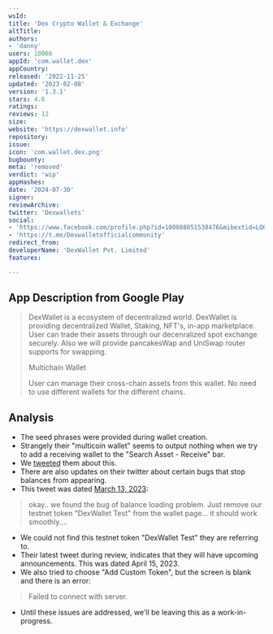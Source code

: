 ```yaml
---
wsId: 
title: 'Dex Crypto Wallet & Exchange'
altTitle: 
authors:
- 'danny'
users: 10000
appId: 'com.wallet.dex'
appCountry: 
released: '2022-11-25'
updated: '2023-02-08'
version: '1.3.1'
stars: 4.6
ratings: 
reviews: 12
size: 
website: 'https://dexwallet.info'
repository: 
issue: 
icon: 'com.wallet.dex.png'
bugbounty: 
meta: 'removed'
verdict: 'wip'
appHashes: 
date: '2024-07-30'
signer: 
reviewArchive: 
twitter: 'Dexwallets'
social:
- 'https://www.facebook.com/profile.php?id=100088051538476&mibextid=LQQJ4d'
- 'https://t.me/Dexwalletofficialcommunity'
redirect_from: 
developerName: 'DexWallet Pvt. Limited'
features: 

---
```


## App Description from Google Play

> DexWallet is a ecosystem of decentralized world. DexWallet is providing decentralized Wallet, Staking, NFT's, in-app marketplace. User can trade their assets through our decenralized spot exchange securely. Also we will provide pancakesWap and UniSwap router supports for swapping.
>
> Multichain Wallet
>
> User can manage their cross-chain assets from this wallet. No need to use different wallets for the different chains.

## Analysis

- The seed phrases were provided during wallet creation.
- Strangely their "multicoin wallet" seems to output nothing when we try to add a receiving wallet to the "Search Asset - Receive" bar.
- We [tweeted](https://twitter.com/BitcoinWalletz/status/1673988501711323139) them about this.
- There are also updates on their twitter about certain bugs that stop balances from appearing.
- This tweet was dated [March 13, 2023](https://twitter.com/Dexwallets/status/1635171692585828353):

> okay.. we found the bug of balance loading problem. Just remove our testnet token "DexWallet Test" from the wallet page... it should work smoothly....

- We could not find this testnet token "DexWallet Test" they are referring to.
- Their latest tweet during review, indicates that they will have upcoming announcements. This was dated April 15, 2023.
- We also tried to choose "Add Custom Token", but the screen is blank and there is an error:

> Failed to connect with server.

- Until these issues are addressed, we'll be leaving this as a work-in-progress.
